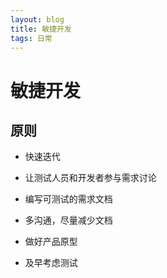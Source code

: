 ```yaml
---
layout: blog
title: 敏捷开发
tags: 日常
---
```


# 敏捷开发

## 原则

* 快速迭代

* 让测试人员和开发者参与需求讨论

* 编写可测试的需求文档

* 多沟通，尽量减少文档

* 做好产品原型

* 及早考虑测试
